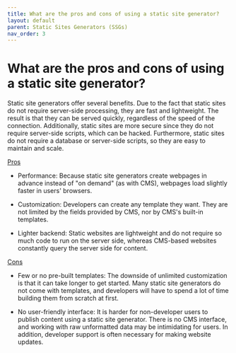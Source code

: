 ```yaml
---
title: What are the pros and cons of using a static site generator?
layout: default
parent: Static Sites Generators (SSGs)
nav_order: 3
---
```


# What are the pros and cons of using a static site generator?

Static site generators offer several benefits. Due to the fact that static sites do not require server-side processing, they are fast and lightweight. The result is that they can be served quickly, regardless of the speed of the connection. Additionally, static sites are more secure since they do not require server-side scripts, which can be hacked. Furthermore, static sites do not require a database or server-side scripts, so they are easy to maintain and scale.

<u>Pros</u>

- Performance: Because static site generators create webpages in advance instead of "on demand" (as with CMS), webpages load slightly faster in users' browsers.

- Customization: Developers can create any template they want. They are not limited by the fields provided by CMS, nor by CMS's built-in templates.

- Lighter backend: Static websites are lightweight and do not require so much code to run on the server side, whereas CMS-based websites constantly query the server side for content.

<u>Cons</u>

- Few or no pre-built templates: The downside of unlimited customization is that it can take longer to get started. Many static site generators do not come with templates, and developers will have to spend a lot of time building them from scratch at first.

- No user-friendly interface: It is harder for non-developer users to publish content using a static site generator. There is no CMS interface, and working with raw unformatted data may be intimidating for users. In addition, developer support is often necessary for making website updates.